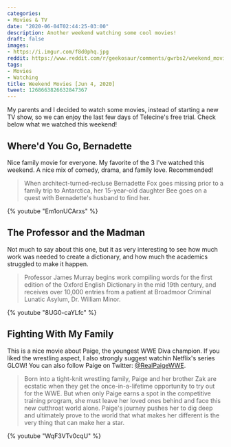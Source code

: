 ```yaml
---
categories:
- Movies & TV
date: "2020-06-04T02:44:25-03:00"
description: Another weekend watching some cool movies!
draft: false
images:
- https://i.imgur.com/f8d0phq.jpg
reddit: https://www.reddit.com/r/geekosaur/comments/gwrbs2/weekend_movies_jun_4_2020/
tags:
- Movies
- Watching
title: Weekend Movies [Jun 4, 2020]
tweet: 1268663826632847367
---
```


My parents and I decided to watch some movies, instead of starting a new TV show, so we can enjoy the last few days of Telecine's free trial. Check below what we watched this weekend!

<!--more-->

## Where'd You Go, Bernadette

Nice family movie for everyone. My favorite of the 3 I've watched this weekend. A nice mix of comedy, drama, and family love. Recommended!

> When architect-turned-recluse Bernadette Fox goes missing prior to a family trip to Antarctica, her 15-year-old daughter Bee goes on a quest with Bernadette's husband to find her.

{% youtube "Em1onUCArxs" %}

## The Professor and the Madman

Not much to say about this one, but it as very interesting to see how much work was needed to create a dictionary, and how much the academics struggled to make it happen.

> Professor James Murray begins work compiling words for the first edition of the Oxford English Dictionary in the mid 19th century, and receives over 10,000 entries from a patient at Broadmoor Criminal Lunatic Asylum, Dr. William Minor.

{% youtube "8UG0-caYLfc" %}

## Fighting With My Family

This is a nice movie about Paige, the youngest WWE Diva champion. If you liked the wrestling aspect, I also strongly suggest watchin Netflix's series GLOW! You can also follow Paige on Twitter: [@RealPaigeWWE](//twitter.com/RealPaigeWWE).

> Born into a tight-knit wrestling family, Paige and her brother Zak are ecstatic when they get the once-in-a-lifetime opportunity to try out for the WWE. But when only Paige earns a spot in the competitive training program, she must leave her loved ones behind and face this new cutthroat world alone. Paige's journey pushes her to dig deep and ultimately prove to the world that what makes her different is the very thing that can make her a star.

{% youtube "WqF3VTv0cqU" %}
